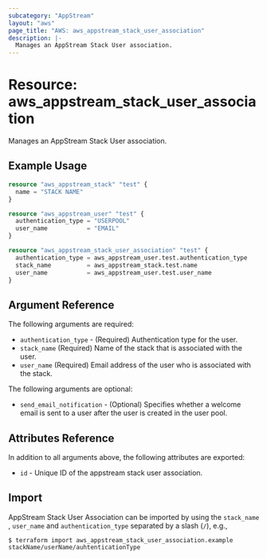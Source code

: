```yaml
---
subcategory: "AppStream"
layout: "aws"
page_title: "AWS: aws_appstream_stack_user_association"
description: |-
  Manages an AppStream Stack User association.
---
```


# Resource: aws_appstream_stack_user_association

Manages an AppStream Stack User association.

## Example Usage

```terraform
resource "aws_appstream_stack" "test" {
  name = "STACK NAME"
}

resource "aws_appstream_user" "test" {
  authentication_type = "USERPOOL"
  user_name           = "EMAIL"
}

resource "aws_appstream_stack_user_association" "test" {
  authentication_type = aws_appstream_user.test.authentication_type
  stack_name          = aws_appstream_stack.test.name
  user_name           = aws_appstream_user.test.user_name
}
```

## Argument Reference

The following arguments are required:

* `authentication_type` - (Required) Authentication type for the user.
* `stack_name` (Required) Name of the stack that is associated with the user.
* `user_name` (Required) Email address of the user who is associated with the stack.

The following arguments are optional:

* `send_email_notification` - (Optional) Specifies whether a welcome email is sent to a user after the user is created in the user pool.

## Attributes Reference

In addition to all arguments above, the following attributes are exported:

* `id` - Unique ID of the appstream stack user association.


## Import

AppStream Stack User Association can be imported by using the `stack_name` , `user_name` and `authentication_type` separated by a slash (`/`), e.g.,

```
$ terraform import aws_appstream_stack_user_association.example stackName/userName/auhtenticationType
```
